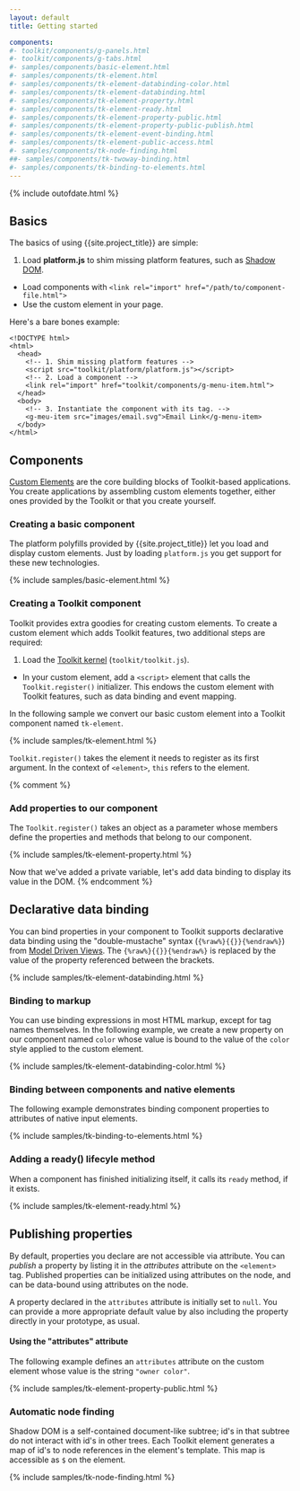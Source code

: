 ```yaml
---
layout: default
title: Getting started

components:
#- toolkit/components/g-panels.html
#- toolkit/components/g-tabs.html
#- samples/components/basic-element.html
#- samples/components/tk-element.html
#- samples/components/tk-element-databinding-color.html
#- samples/components/tk-element-databinding.html
#- samples/components/tk-element-property.html
#- samples/components/tk-element-ready.html
#- samples/components/tk-element-property-public.html
#- samples/components/tk-element-property-public-publish.html
#- samples/components/tk-element-event-binding.html
#- samples/components/tk-element-public-access.html
#- samples/components/tk-node-finding.html
##- samples/components/tk-twoway-binding.html
#- samples/components/tk-binding-to-elements.html
---
```


{% include outofdate.html %}

## Basics

The basics of using {{site.project_title}} are simple:

1. Load **platform.js** to shim missing platform features, such as [Shadow DOM](/platform/shadow-dom.html).
- Load components with `<link rel="import" href="/path/to/component-file.html">`
- Use the custom element in your page.

Here's a bare bones example:

    <!DOCTYPE html>
    <html>
      <head>
        <!-- 1. Shim missing platform features -->
        <script src="toolkit/platform/platform.js"></script>
        <!-- 2. Load a component -->
        <link rel="import" href="toolkit/components/g-menu-item.html">
      </head>
      <body>
        <!-- 3. Instantiate the component with its tag. -->
        <g-meu-item src="images/email.svg">Email Link</g-menu-item>
      </body>
    </html>

## Components

[Custom Elements](/platform/custom-elements.html) are the core building blocks of
Toolkit-based applications. You create applications by assembling custom elements
together, either ones provided by the Toolkit or that you create yourself.

### Creating a basic component

The platform polyfills provided by {{site.project_title}} let you load and display
custom elements. Just by loading `platform.js` you get support for these
new technologies.

{% include samples/basic-element.html %}

### Creating a Toolkit component

Toolkit provides extra goodies for creating custom elements. To create a custom
element which adds Toolkit features, two additional steps are required:

1. Load the [Toolkit kernel](/toolkit-kernel-explainer.html) (`toolkit/toolkit.js`).
- In your custom element, add a `<script>` element that calls the `Toolkit.register()` initializer. This endows the custom element with Toolkit features, such as data binding and event mapping.

In the following sample we convert our basic custom element into a Toolkit component named `tk-element`.

{% include samples/tk-element.html %}

`Toolkit.register()` takes the element it needs to register as its first argument.
In the context of `<element>`, `this` refers to the element.

{% comment %}
### Add properties to our component

The `Toolkit.register()` takes an object as a parameter whose members define the properties and methods that belong to our component.

{% include samples/tk-element-property.html %}

Now that we've added a private variable, let's add data binding to display its value in the DOM.
{% endcomment %}

## Declarative data binding

You can bind properties in your component to  Toolkit supports declarative data binding using the "double-mustache" syntax (`{%raw%}{{}}{%endraw%}`) from [Model Driven Views](/platform/mdv.html). The `{%raw%}{{}}{%endraw%}` is replaced by the value of the property referenced between the brackets.

{% include samples/tk-element-databinding.html %}

### Binding to markup

You can use binding expressions in most HTML markup, except for tag names themselves. In the following example, we create a new property on our component named `color` whose value is bound to the value of the `color` style applied to the custom element.

{% include samples/tk-element-databinding-color.html %}

### Binding between components and native elements ####

The following example demonstrates binding component properties to attributes of native input elements.

{% include samples/tk-binding-to-elements.html %}

### Adding a ready() lifecyle method ###

When a component has finished initializing itself, it calls its `ready` method, if it exists.

{% include samples/tk-element-ready.html %}

## Publishing properties ###

By default, properties you declare are not accessible via attribute. You can _publish_ a property by listing it in the _attributes_ attribute on the `<element>` tag. Published properties can be initialized using attributes on the node, and can be data-bound using attributes on the node.

A property declared in the `attributes` attribute is initially set to `null`. You can provide a more appropriate default value by also including the property directly in your prototype, as usual.

#### Using the "attributes" attribute

The following example defines an `attributes` attribute on the custom element whose value is the string `"owner color"`. 

{% include samples/tk-element-property-public.html %}

<!--
#### Using a publish object (advanced)

There is another way to publish a property (but you probably will never need it): the _publish_ object. Properties included in an object named `publish` are published just like properties named in _attributes_.

{% include samples/tk-element-property-public-publish.html %}
-->

<!-- ### Change watching -->

<!--
### Accessing public properties on an element

A element's published properties can be set using attributes on its custom element, as shown in `index.html` below.

{% include samples/tk-element-public-access.html %}  
-->

### Automatic node finding

Shadow DOM is a self-contained document-like subtree; id's in that subtree do not interact with id's in other trees. Each Toolkit element generates a map of id's to node references in the element's template. This map is accessible as `$` on the element. 

{% include samples/tk-node-finding.html %}
